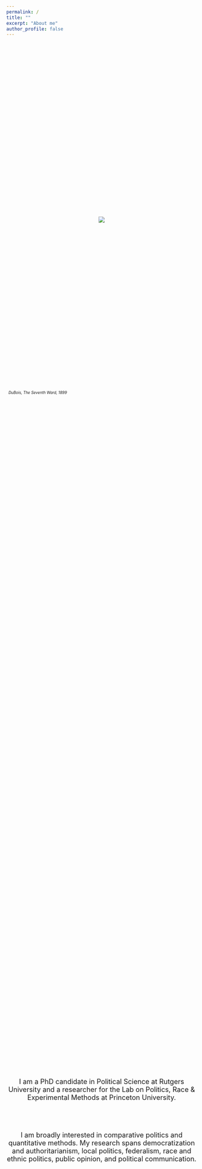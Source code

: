 ```yaml
---
permalink: /
title: ""
excerpt: "About me"
author_profile: false
---
```


 <br/>

<html>
<head>
    <style>
        * {
            margin: 0;
            padding: 0;
        }
        .imgbox {
            display: grid;
            height: 100%;
        }
        .center-fit {
            max-width: 100%;
            max-height: 100vh;
            margin: auto;
        }
    </style>
</head>
<body>
<div class="imgbox">
    <img class="center-fit" src='seventhward.jpg' >
      <figcaption><em> <font size="-2"> &nbsp;&nbsp;DuBois, The Seventh Ward, 1899 </font> </em></figcaption>

<br/> 

 <font size="4">
  
<center>

<p style="margin-left:6em;margin-right:6em">

I am a PhD candidate in Political Science at <a style="text-decoration:none"  href="https://polisci.rutgers.edu/" target = "blank_"> Rutgers University </a> and a researcher for the Lab on Politics, Race & Experimental Methods at <a style="text-decoration:none" href="https://politics.princeton.edu/" target = "blank_">
Princeton University</a>. 

<br/><br/>

I am broadly interested in comparative politics and quantitative methods. My research spans democratization and authoritarianism, local politics, federalism, race and ethnic politics, public opinion, and political communication.

<br/><br/>

</p>


